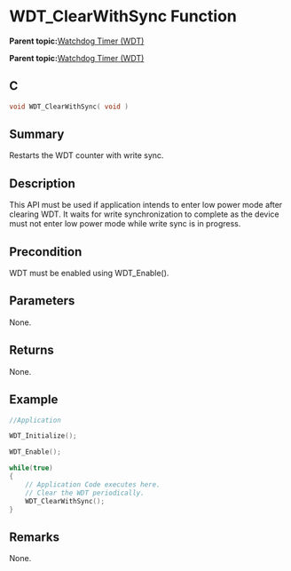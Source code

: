 # WDT\_ClearWithSync Function

**Parent topic:**[Watchdog Timer \(WDT\)](GUID-516654BB-A119-4984-BC8E-A7890E6C958E.md)

**Parent topic:**[Watchdog Timer \(WDT\)](GUID-8A37E31C-D55D-4230-B1FE-0180D3B32410.md)

## C

```c
void WDT_ClearWithSync( void )
```

## Summary

Restarts the WDT counter with write sync.

## Description

This API must be used if application intends to enter low power mode after clearing WDT. It waits for write synchronization to complete as the device must not enter low power mode while write sync is in progress.

## Precondition

WDT must be enabled using WDT\_Enable\(\).

## Parameters

None.

## Returns

None.

## Example

```c
//Application

WDT_Initialize();

WDT_Enable();

while(true)
{
    // Application Code executes here.
    // Clear the WDT periodically.
    WDT_ClearWithSync();
}

```

## Remarks

None.

